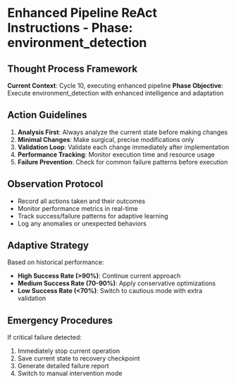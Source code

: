 # Enhanced Pipeline ReAct Instructions - Phase: environment_detection

## Thought Process Framework
**Current Context**: Cycle 10, executing enhanced pipeline
**Phase Objective**: Execute environment_detection with enhanced intelligence and adaptation

## Action Guidelines
1. **Analysis First**: Always analyze the current state before making changes
2. **Minimal Changes**: Make surgical, precise modifications only
3. **Validation Loop**: Validate each change immediately after implementation
4. **Performance Tracking**: Monitor execution time and resource usage
5. **Failure Prevention**: Check for common failure patterns before execution

## Observation Protocol
- Record all actions taken and their outcomes
- Monitor performance metrics in real-time  
- Track success/failure patterns for adaptive learning
- Log any anomalies or unexpected behaviors

## Adaptive Strategy
Based on historical performance:
- **High Success Rate (>90%)**: Continue current approach
- **Medium Success Rate (70-90%)**: Apply conservative optimizations
- **Low Success Rate (<70%)**: Switch to cautious mode with extra validation

## Emergency Procedures
If critical failure detected:
1. Immediately stop current operation
2. Save current state to recovery checkpoint
3. Generate detailed failure report
4. Switch to manual intervention mode
